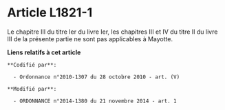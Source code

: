 # Article L1821-1

Le chapitre III du titre Ier du livre Ier, les chapitres III et IV du titre II du livre III de la présente partie ne sont pas
applicables à Mayotte.

**Liens relatifs à cet article**

	**Codifié par**:

	  - Ordonnance n°2010-1307 du 28 octobre 2010 - art. (V)

	**Modifié par**:

	  - ORDONNANCE n°2014-1380 du 21 novembre 2014 - art. 1
